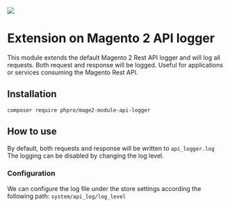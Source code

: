 ![](https://github.com/phpro/phpro-mage2-module-api-logger/workflows/.github/workflows/grumphp.yml/badge.svg)

# Extension on Magento 2 API logger 
This module extends the default Magento 2 Rest API logger and will log all requests. Both request and response will be logged.
Useful for applications or services consuming the Magento Rest API.

## Installation
`composer require phpro/mage2-module-api-logger`

## How to use
By default, both requests and response will be written to `api_logger.log`
The logging can be disabled by changing the log level.

### Configuration
We can configure the log file under the store settings according the following path:
`system/api_log/log_level`
